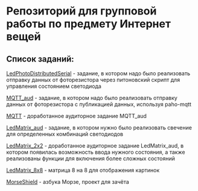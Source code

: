 # Репозиторий для групповой работы по предмету Интернет вещей #

## Список заданий: ##
[LedPhotoDistributedSerial](LedPhotoDistributedSerial) - задание, в котором надо было реализовать отправку данных от фоторезистора через питоновский скрипт для управления состоянием светодиода

[MQTT_aud](MQTT_aud) - задание, в котором надо было реализовать отправку данных от фоторезистора с публикацией данных, используя paho-mqtt

[MQTT](MQTT) - доработанное аудиторное задание MQTT_aud

[LedMatrix_aud](LedMatrix_aud) - задание, в котором нужно было реализовать свечение для определенных комбинаций светодиодов

[LedMatrix_2x2](LedMatrix_2x2) - доработанное аудиторное задание LedMatrix_aud, в котором появилась возможность ввода нужного состояния, а также реализованы функции для включения более сложных состояний

[LedMatrix_8x8](LedMatrix_8x8) - матрица 8 на 8 для отображения картинок

[MorseShield](MorseShield) - азбука Морзе, проект для зачёта
